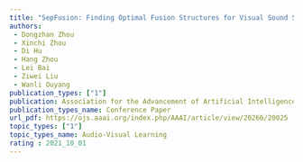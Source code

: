 ```yaml
---  
title: "SepFusion: Finding Optimal Fusion Structures for Visual Sound Separation"  
authors:  
 - Dongzhan Zhou  
 - Xinchi Zhou  
 - Di Hu
 - Hang Zhou  
 - Lei Bai  
 - Ziwei Liu  
 - Wanli Ouyang  
publication_types: ["1"]  
publication: Association for the Advancement of Artificial Intelligence (AAAI) 2022  
publication_types_name: Conference Paper  
url_pdf: https://ojs.aaai.org/index.php/AAAI/article/view/20266/20025
topic_types: ["1"]
topic_types_name: Audio-Visual Learning
rating : 2021_10_01
---  
```

